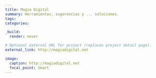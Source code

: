 ```yaml
---
title: Magia Digital
summary: Herramientas, sugerencias y ... soluciones.
tags:
categories:

_build:
  render: never

# Optional external URL for project (replaces project detail page).
external_link: http://magiadigital.net

image:
  caption: http://magiadigital.net
  focal_point: Smart
---
```

